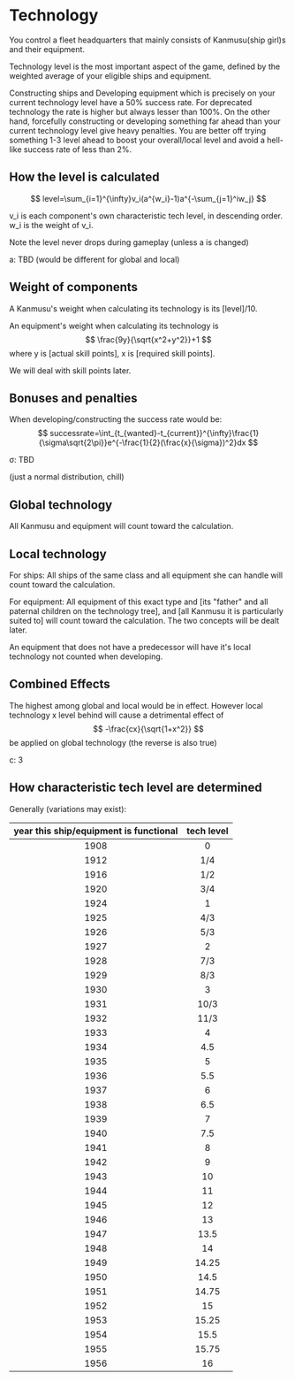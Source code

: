 # Technology

You control a fleet headquarters that mainly consists of Kanmusu(ship girl)s and their equipment.

Technology level is the most important aspect of the game, defined by the weighted average of your eligible ships and equipment.

Constructing ships and Developing equipment which is precisely on your current technology level have a 50% success rate. For deprecated technology the rate is higher but always lesser than 100%. On the other hand, forcefully constructing or developing something far ahead than your current technology level give heavy penalties. You are better off trying something 1-3 level ahead to boost your overall/local level and avoid a hell-like success rate of less than 2%.

## How the level is calculated

$$
level=\sum_{i=1}^{\infty}v_i(a^{w_i}-1)a^{-\sum_{j=1}^iw_j}
$$

v_i is each component's own characteristic tech level, in descending order. w_i is the weight of v_i.

Note the level never drops during gameplay (unless a is changed)

a: TBD (would be different for global and local)

## Weight of components

A Kanmusu's weight when calculating its technology is its [level]/10.

An equipment's weight when calculating its technology is
$$
\frac{9y}{\sqrt{x^2+y^2}}+1
$$
where y is [actual skill points], x is [required skill points].

We will deal with skill points later.

## Bonuses and penalties 

When developing/constructing the success rate would be:
$$
successrate=\int_{t_{wanted}-t_{current}}^{\infty}\frac{1}{\sigma\sqrt{2\pi}}e^{-\frac{1}{2}(\frac{x}{\sigma})^2}dx
$$

σ: TBD

(just a normal distribution, chill)

## Global technology

All Kanmusu and equipment will count toward the calculation.

## Local technology

For ships: All ships of the same class and all equipment she can handle will count toward the calculation.

For equipment: All equipment of this exact type and [its "father" and all paternal children on the technology tree], and [all Kanmusu it is particularly suited to] will count toward the calculation. The two concepts will be dealt later.

An equipment that does not have a predecessor will have it's local technology not counted when developing.

## Combined Effects

The highest among global and local would be in effect. However local technology x level behind will cause a detrimental effect of
$$
-\frac{cx}{\sqrt{1+x^2}}
$$
be applied on global technology (the reverse is also true)

c: 3

## How characteristic tech level are determined

Generally (variations may exist):

| year this ship/equipment is functional | tech level |
| :------------------------------------: | :--------: |
|                  1908                  |     0      |
|                  1912                  |    1/4     |
|                  1916                  |    1/2     |
|                  1920                  |    3/4     |
|                  1924                  |     1      |
|                  1925                  |    4/3     |
|                  1926                  |    5/3     |
|                  1927                  |     2      |
|                  1928                  |    7/3     |
|                  1929                  |    8/3     |
|                  1930                  |     3      |
|                  1931                  |    10/3    |
|                  1932                  |    11/3    |
|                  1933                  |     4      |
|                  1934                  |    4.5     |
|                  1935                  |     5      |
|                  1936                  |    5.5     |
|                  1937                  |     6      |
|                  1938                  |    6.5     |
|                  1939                  |     7      |
|                  1940                  |    7.5     |
|                  1941                  |     8      |
|                  1942                  |     9      |
|                  1943                  |     10     |
|                  1944                  |     11     |
|                  1945                  |     12     |
|                  1946                  |     13     |
|                  1947                  |    13.5    |
|                  1948                  |     14     |
|                  1949                  |   14.25    |
|                  1950                  |    14.5    |
|                  1951                  |   14.75    |
|                  1952                  |     15     |
|                  1953                  |   15.25    |
|                  1954                  |    15.5    |
|                  1955                  |   15.75    |
|                  1956                  |     16     |

